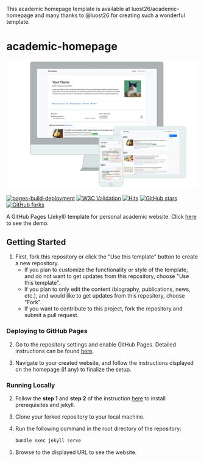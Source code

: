 This academic homepage template is available at luost26/academic-homepage and many thanks to @luost26 for creating such a wonderful template.



# academic-homepage

![Preview](assets/images/etc/preview.png)

[![pages-build-deployment](https://github.com/luost26/academic-homepage/actions/workflows/pages/pages-build-deployment/badge.svg)](https://github.com/luost26/academic-homepage/actions/workflows/pages/pages-build-deployment)
[![W3C Validation](https://img.shields.io/w3c-validation/html?targetUrl=https%3A%2F%2Fluost26.github.io%2Facademic-homepage)](https://validator.nu/?doc=https%3A%2F%2Fluost26.github.io%2Facademic-homepage)
[![Hits](https://hits.seeyoufarm.com/api/count/incr/badge.svg?url=https%3A%2F%2Fgithub.com%2Fluost26%2Facademic-homepage&count_bg=%2379C83D&title_bg=%23555555&icon=&icon_color=%23E7E7E7&title=hits&edge_flat=false)](https://hits.seeyoufarm.com)
[![GitHub stars](https://img.shields.io/github/stars/luost26/academic-homepage)](https://github.com/luost26/academic-homepage)
[![GitHub forks](https://img.shields.io/github/forks/luost26/academic-homepage)](https://github.com/luost26/academic-homepage/fork)

A GitHub Pages (Jekyll) template for personal academic website. Click [here](https://luost.me/academic-homepage/) to see the demo.

## Getting Started

1. First, fork this repository or click the "Use this template" button to create a new repository.
   - If you plan to customize the functionality or style of the template, and do not want to get updates from this repository, choose "Use this template".
   - If you plan to only edit the content (biography, publications, news, etc.), and would like to get updates from this repository, choose "Fork".
   - If you want to contribute to this project, fork the repository and submit a pull request.

### Deploying to GitHub Pages

2. Go to the repository settings and enable GitHub Pages. Detailed instructions can be found [here](https://docs.github.com/en/pages/getting-started-with-github-pages/creating-a-github-pages-site#creating-your-site).

3. Navigate to your created website, and follow the instructions displayed on the homepage (if any) to finalize the setup.

### Running Locally

2. Follow the **step 1** and **step 2** of the instruction [here](https://jekyllrb.com/docs/) to install prerequisites and jekyll.

3. Clone your forked repository to your local machine.

4. Run the following command in the root directory of the repository:

   ```bash
   bundle exec jekyll serve
   ```

5. Browse to the displayed URL to see the website.
